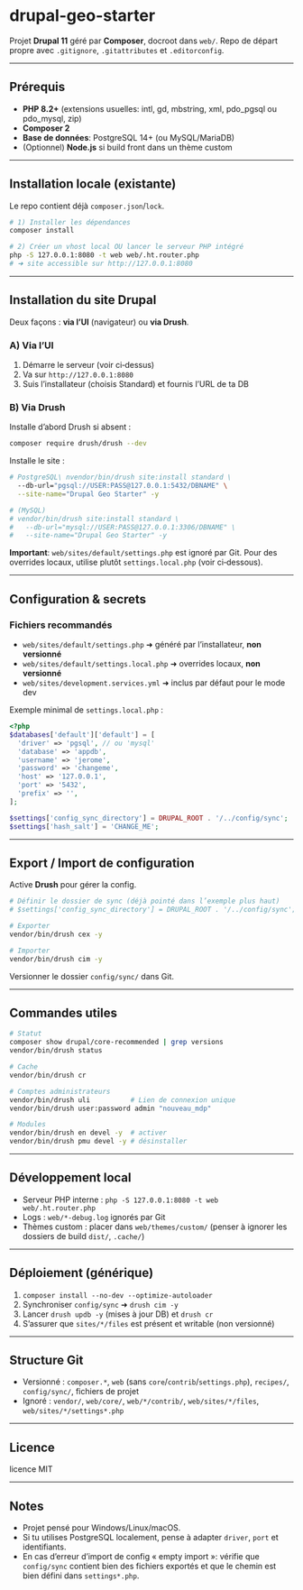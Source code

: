 # drupal-geo-starter

Projet **Drupal 11** géré par **Composer**, docroot dans `web/`. Repo de départ propre avec `.gitignore`, `.gitattributes` et `.editorconfig`.

---

## Prérequis

- **PHP 8.2+** (extensions usuelles: intl, gd, mbstring, xml, pdo_pgsql ou pdo_mysql, zip)
- **Composer 2**
- **Base de données**: PostgreSQL 14+ (ou MySQL/MariaDB)
- (Optionnel) **Node.js** si build front dans un thème custom

---

## Installation locale (existante)

Le repo contient déjà `composer.json`/`lock`.

```bash
# 1) Installer les dépendances
composer install

# 2) Créer un vhost local OU lancer le serveur PHP intégré
php -S 127.0.0.1:8080 -t web web/.ht.router.php
# ➜ site accessible sur http://127.0.0.1:8080
```

---

## Installation du site Drupal

Deux façons : **via l’UI** (navigateur) ou **via Drush**.

### A) Via l’UI

1. Démarre le serveur (voir ci‑dessus)
2. Va sur `http://127.0.0.1:8080`
3. Suis l’installateur (choisis Standard) et fournis l’URL de ta DB

### B) Via Drush

Installe d’abord Drush si absent :

```bash
composer require drush/drush --dev
```

Installe le site :

```bash
# PostgreSQL\ nvendor/bin/drush site:install standard \
  --db-url="pgsql://USER:PASS@127.0.0.1:5432/DBNAME" \
  --site-name="Drupal Geo Starter" -y

# (MySQL)
# vendor/bin/drush site:install standard \
#   --db-url="mysql://USER:PASS@127.0.0.1:3306/DBNAME" \
#   --site-name="Drupal Geo Starter" -y
```

**Important**: `web/sites/default/settings.php` est ignoré par Git. Pour des overrides locaux, utilise plutôt `settings.local.php` (voir ci‑dessous).

---

## Configuration & secrets

### Fichiers recommandés

- `web/sites/default/settings.php` ➜ généré par l’installateur, **non versionné**
- `web/sites/default/settings.local.php` ➜ overrides locaux, **non versionné**
- `web/sites/development.services.yml` ➜ inclus par défaut pour le mode dev

Exemple minimal de `settings.local.php` :

```php
<?php
$databases['default']['default'] = [
  'driver' => 'pgsql', // ou 'mysql'
  'database' => 'appdb',
  'username' => 'jerome',
  'password' => 'changeme',
  'host' => '127.0.0.1',
  'port' => '5432',
  'prefix' => '',
];

$settings['config_sync_directory'] = DRUPAL_ROOT . '/../config/sync';
$settings['hash_salt'] = 'CHANGE_ME';
```

---

## Export / Import de configuration

Active **Drush** pour gérer la config.

```bash
# Définir le dossier de sync (déjà pointé dans l’exemple plus haut)
# $settings['config_sync_directory'] = DRUPAL_ROOT . '/../config/sync';

# Exporter
vendor/bin/drush cex -y

# Importer
vendor/bin/drush cim -y
```

Versionner le dossier `config/sync/` dans Git.

---

## Commandes utiles

```bash
# Statut
composer show drupal/core-recommended | grep versions
vendor/bin/drush status

# Cache
vendor/bin/drush cr

# Comptes administrateurs
vendor/bin/drush uli          # Lien de connexion unique
vendor/bin/drush user:password admin "nouveau_mdp"

# Modules
vendor/bin/drush en devel -y  # activer
vendor/bin/drush pmu devel -y # désinstaller
```

---

## Développement local

- Serveur PHP interne : `php -S 127.0.0.1:8080 -t web web/.ht.router.php`
- Logs : `web/*-debug.log` ignorés par Git
- Thèmes custom : placer dans `web/themes/custom/` (penser à ignorer les dossiers de build `dist/`, `.cache/`)

---

## Déploiement (générique)

1. `composer install --no-dev --optimize-autoloader`
2. Synchroniser `config/sync` ➜ `drush cim -y`
3. Lancer `drush updb -y` (mises à jour DB) et `drush cr`
4. S’assurer que `sites/*/files` est présent et writable (non versionné)

---

## Structure Git

- Versionné : `composer.*`, `web` (sans `core`/`contrib`/`settings.php`), `recipes/`, `config/sync/`, fichiers de projet
- Ignoré : `vendor/`, `web/core/`, `web/*/contrib/`, `web/sites/*/files`, `web/sites/*/settings*.php`

---

## Licence

licence MIT

---

## Notes

- Projet pensé pour Windows/Linux/macOS.
- Si tu utilises PostgreSQL localement, pense à adapter `driver`, `port` et identifiants.
- En cas d’erreur d’import de config « empty import »: vérifie que `config/sync` contient bien des fichiers exportés et que le chemin est bien défini dans `settings*.php`.

